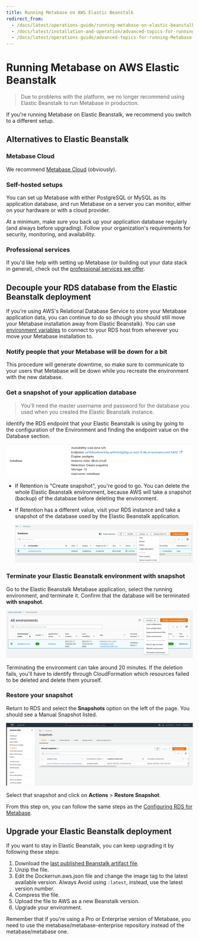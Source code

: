 ```yaml
---
title: Running Metabase on AWS Elastic Beanstalk
redirect_from:
  - /docs/latest/operations-guide/running-metabase-on-elastic-beanstalk
  - /docs/latest/installation-and-operation/advanced-topics-for-running-Metabase-in-AWS-ElasticBeanstalk
  - /docs/latest/operations-guide/advanced-topics-for-running-Metabase-in-AWS-ElasticBeanstalk
---
```


# Running Metabase on AWS Elastic Beanstalk

> Due to problems with the platform, we no longer recommend using Elastic Beanstalk to run Metabase in production.

If you're running Metabase on Elastic Beanstalk, we recommend you switch to a different setup.

## Alternatives to Elastic Beanstalk

### Metabase Cloud

We recommend [Metabase Cloud](https://www.metabase.com/pricing) (obviously).

### Self-hosted setups

You can set up Metabase with either PostgreSQL or MySQL as its application database, and run Metabase on a server you can monitor, either on your hardware or with a cloud provider.

At a minimum, make sure you back up your application database regularly (and always before upgrading). Follow your organization's requirements for security, monitoring, and availability.

### Professional services

If you'd like help with setting up Metabase (or building out your data stack in general), check out the [professional services we offer](https://www.metabase.com/product/professional-services).

## Decouple your RDS database from the Elastic Beanstalk deployment

If you're using AWS's Relational Database Service to store your Metabase application data, you can continue to do so (though you should still move your Metabase installation away from Elastic Beanstalk). You can use [environment variables](../configuring-metabase/environment-variables.md) to connect to your RDS host from wherever you move your Metabase installation to.

### Notify people that your Metabase will be down for a bit

This procedure will generate downtime, so make sure to communicate to your users that Metabase will be down while you recreate the environment with the new database.

### Get a snapshot of your application database

> You'll need the master username and password for the database you used when you created the Elastic Beanstalk instance.

Identify the RDS endpoint that your Elastic Beanstalk is using by going to the configuration of the Environment and finding the endpoint value on the Database section.

![RDS endpooint](images/EBDatabaseEndpoint.png)

- If Retention is "Create snapshot", you're good to go. You can delete the whole Elastic Beanstalk environment, because AWS will take a snapshot (backup) of the database before deleting the environment.
- If Retention has a different value, visit your RDS instance and take a snapshot of the database used by the Elastic Beanstalk application.

  ![RDS snapshot](images/RDSTakeSnapshot.png)

### Terminate your Elastic Beanstalk environment with snapshot

Go to the Elastic Beanstalk Metabase application, select the running environment, and terminate it. Confirm that the database will be terminated **with snapshot**.

![Terminate environment](images/EBTerminateEnvironment.png)

Terminating the environment can take around 20 minutes. If the deletion fails, you'll have to identify through CloudFormation which resources failed to be deleted and delete them yourself.

### Restore your snapshot

Return to RDS and select the **Snapshots** option on the left of the page. You should see a Manual Snapshot listed.

![RDS Snapshots](images/RDSSnapshotsMenu.png)

Select that snapshot and click on **Actions** > **Restore Snapshot**.

From this step on, you can follow the same steps as the [Configuring RDS for Metabase](./creating-RDS-database-on-AWS.md).

## Upgrade your Elastic Beanstalk deployment

If you want to stay in Elastic Beanstalk, you can keep upgrading it by following these steps:

1. Download the [last published Beanstalk artifact file](https://downloads.metabase.com/v0.47.2/metabase-aws-eb.zip).
2. Unzip the file.
3. Edit the Dockerrun.aws.json file and change the image tag to the latest available version. Always Avoid using `:latest`, instead, use the latest version number.
4. Compress the file.
5. Upload the file to AWS as a new Beanstalk version.
6. Upgrade your environment.

Remember that if you're using a Pro or Enterprise version of Metabase, you need to use the metabase/metabase-enterprise repository instead of the metabase/metabase one.
